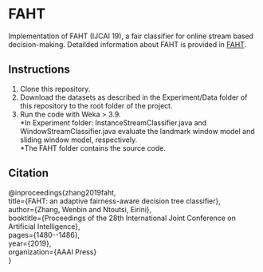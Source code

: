 # FAHT
Implementation of FAHT (IJCAI 19), a fair classifier for online stream based decision-making. Detailded information about FAHT is provided in [FAHT](https://www.ijcai.org/proceedings/2019/0205.pdf).  

## Instructions
1. Clone this repository.
2. Download the datasets as described in the Experiment/Data folder of this repository to the root folder of the project.
3. Run the code with Weka > 3.9.  
      *In Experiment folder: InstanceStreamClassifier.java and WindowStreamClassifier.java evaluate the landmark window model       and sliding window model, respectively.  
      *The FAHT folder contains the source code.
  
## Citation
@inproceedings{zhang2019faht,  
  title={FAHT: an adaptive fairness-aware decision tree classifier},  
  author={Zhang, Wenbin and Ntoutsi, Eirini},  
  booktitle={Proceedings of the 28th International Joint Conference on Artificial Intelligence},  
  pages={1480--1486},  
  year={2019},  
  organization={AAAI Press}  
}
